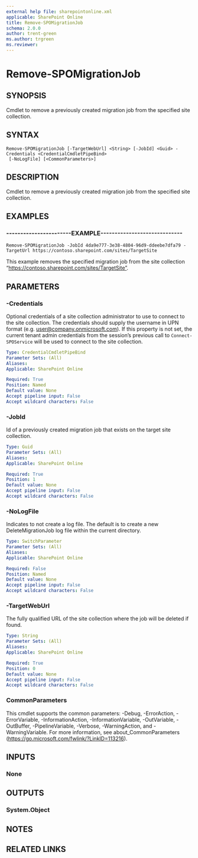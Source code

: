 ```yaml
---
external help file: sharepointonline.xml
applicable: SharePoint Online
title: Remove-SPOMigrationJob
schema: 2.0.0
author: trent-green
ms.author: trgreen
ms.reviewer:
---
```


# Remove-SPOMigrationJob

## SYNOPSIS
Cmdlet to remove a previously created migration job from the specified site collection.


## SYNTAX

```
Remove-SPOMigrationJob [-TargetWebUrl] <String> [-JobId] <Guid> -Credentials <CredentialCmdletPipeBind>
 [-NoLogFile] [<CommonParameters>]
```

## DESCRIPTION
Cmdlet to remove a previously created migration job from the specified site collection.


## EXAMPLES

### -----------------------EXAMPLE-----------------------------
```
Remove-SPOMigrationJob -JobId 4da9e777-3e38-4804-96d9-ddeebe7dfa79 -TargetUrl https://contoso.sharepoint.com/sites/TargetSite
```

This example removes the specified migration job from the site collection “https://contoso.sharepoint.com/sites/TargetSite”.


## PARAMETERS

### -Credentials
Optional credentials of a site collection administrator to use to connect to the site collection. The credentials should supply the username in UPN format (e.g. user@company.onmicrosoft.com). If this property is not set, the current tenant admin credentials from the session’s previous call to `Connect-SPOService` will be used to connect to the site collection.


```yaml
Type: CredentialCmdletPipeBind
Parameter Sets: (All)
Aliases: 
Applicable: SharePoint Online

Required: True
Position: Named
Default value: None
Accept pipeline input: False
Accept wildcard characters: False
```

### -JobId
Id of a previously created migration job that exists on the target site collection.


```yaml
Type: Guid
Parameter Sets: (All)
Aliases: 
Applicable: SharePoint Online

Required: True
Position: 1
Default value: None
Accept pipeline input: False
Accept wildcard characters: False
```

### -NoLogFile
Indicates to not create a log file. The default is to create a new DeleteMigrationJob log file within the current directory.


```yaml
Type: SwitchParameter
Parameter Sets: (All)
Aliases: 
Applicable: SharePoint Online

Required: False
Position: Named
Default value: None
Accept pipeline input: False
Accept wildcard characters: False
```

### -TargetWebUrl
The fully qualified URL of the site collection where the job will be deleted if found.


```yaml
Type: String
Parameter Sets: (All)
Aliases: 
Applicable: SharePoint Online

Required: True
Position: 0
Default value: None
Accept pipeline input: False
Accept wildcard characters: False
```

### CommonParameters
This cmdlet supports the common parameters: -Debug, -ErrorAction, -ErrorVariable, -InformationAction, -InformationVariable, -OutVariable, -OutBuffer, -PipelineVariable, -Verbose, -WarningAction, and -WarningVariable. For more information, see about_CommonParameters (https://go.microsoft.com/fwlink/?LinkID=113216).

## INPUTS

### None

## OUTPUTS

### System.Object

## NOTES

## RELATED LINKS
